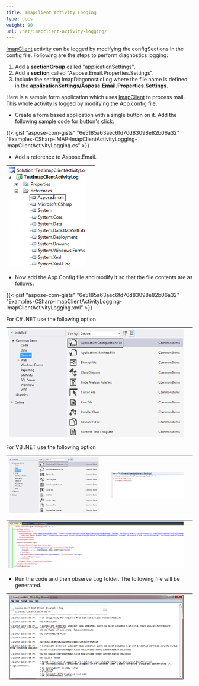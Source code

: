 ```yaml
---
title: ImapClient Activity Logging
type: docs
weight: 90
url: /net/imapclient-activity-logging/
---
```



[ImapClient](https://apireference.aspose.com/net/email/aspose.email.clients.imap/imapclient) activity can be logged by modifying the configSections in the config file. Following are the steps to perform diagnostics logging:

1. Add a **sectionGroup** called "applicationSettings".
1. Add a **section** called "Aspose.Email.Properties.Settings".
1. Include the setting ImapDiagonosticLog where the file name is defined in the **applicationSettings/Aspose.Email.Properties.Settings**.

Here is a sample form application which uses [ImapClient](https://apireference.aspose.com/net/email/aspose.email.clients.imap/imapclient) to process mail. This whole activity is logged by modifying the App.config file.

- Create a form based application with a single button on it. Add the following sample code for button's click:



{{< gist "aspose-com-gists" "6e5185a63aec6fd70d83098e82b06a32" "Examples-CSharp-IMAP-ImapClientActivityLogging-ImapClientActivityLogging.cs" >}}



- Add a reference to Aspose.Email.

|![todo:image_alt_text](imapclient-activity-logging_1.png)| |
| :- | :- |
- Now add the App.Config file and modify it so that the file contents are as follows:



{{< gist "aspose-com-gists" "6e5185a63aec6fd70d83098e82b06a32" "Examples-CSharp-ImapClientActivityLogging-ImapClientActivityLogging.xml" >}}



For C# .NET use the following option

|![todo:image_alt_text](imapclient-activity-logging_2.png)| |
| :- | :- |
For VB .NET use the following option

|![todo:image_alt_text](imapclient-activity-logging_2.png)| |![todo:image_alt_text](imapclient-activity-logging_4.png)| |
| :- | :- | :- | :- |


|![todo:image_alt_text](imapclient-activity-logging_5.png)| |
| :- | :- |
- Run the code and then observe Log folder. The following file will be generated.

|![todo:image_alt_text](imapclient-activity-logging_6.png)| |
| :- | :- |

